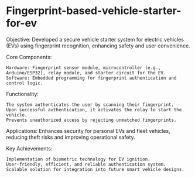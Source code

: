 # Fingerprint-based-vehicle-starter-for-ev

Objective:
Developed a secure vehicle starter system for electric vehicles (EVs) using fingerprint recognition, enhancing safety and user convenience.

Core Components:

    Hardware: Fingerprint sensor module, microcontroller (e.g., Arduino/ESP32), relay module, and starter circuit for the EV.
    Software: Embedded programming for fingerprint authentication and control logic.

Functionality:

    The system authenticates the user by scanning their fingerprint.
    Upon successful authentication, it activates the relay to start the vehicle.
    Prevents unauthorized access by rejecting unmatched fingerprints.

Applications:
Enhances security for personal EVs and fleet vehicles, reducing theft risks and improving operational safety.

Key Achievements:

    Implementation of biometric technology for EV ignition.
    User-friendly, efficient, and reliable authentication system.
    Scalable solution for integration into future smart vehicle designs.
